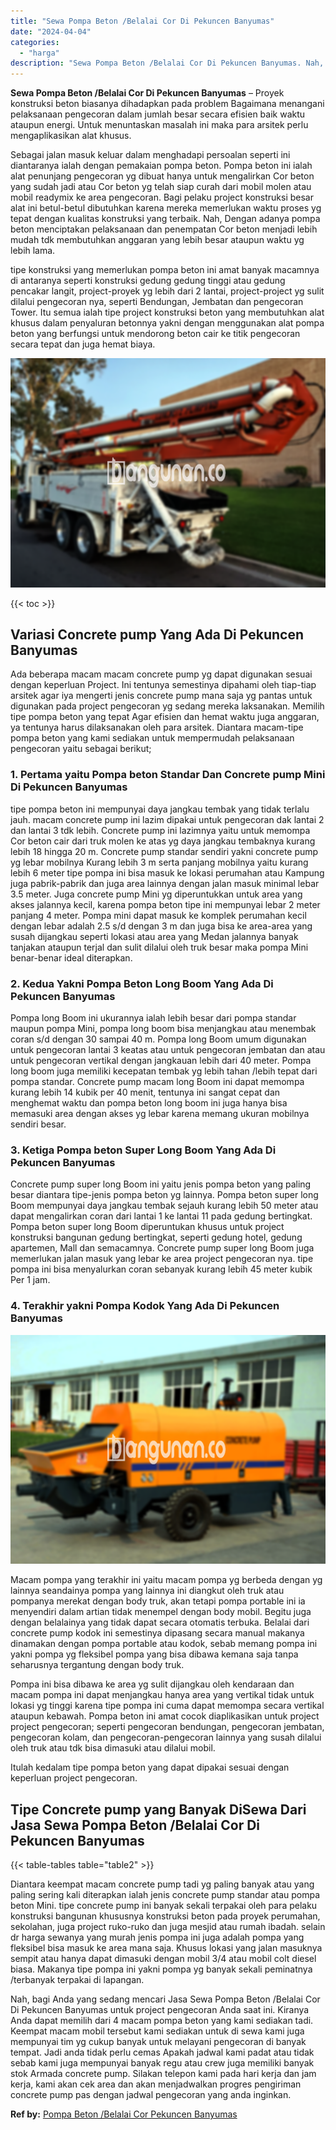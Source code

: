```yaml
---
title: "Sewa Pompa Beton /Belalai Cor Di Pekuncen Banyumas"
date: "2024-04-04"
categories: 
  - "harga"
description: "Sewa Pompa Beton /Belalai Cor Di Pekuncen Banyumas. Nah, bagi Anda yang sedang mencari Jasa Sewa Pompa Beton /Belalai Cor Di Pekuncen Banyumas untuk project..."
---
```


**Sewa Pompa Beton /Belalai Cor Di Pekuncen Banyumas** – Proyek konstruksi beton biasanya dihadapkan pada problem Bagaimana menangani pelaksanaan pengecoran dalam jumlah besar secara efisien baik waktu ataupun energi. Untuk menuntaskan masalah ini maka para arsitek perlu mengaplikasikan alat khusus.

Sebagai jalan masuk keluar dalam menghadapi persoalan seperti ini diantaranya ialah dengan pemakaian pompa beton. Pompa beton ini ialah alat penunjang pengecoran yg dibuat hanya untuk mengalirkan Cor beton yang sudah jadi atau Cor beton yg telah siap curah dari mobil molen atau mobil readymix ke area pengecoran. Bagi pelaku project konstruksi besar alat ini betul-betul dibutuhkan karena mereka memerlukan waktu proses yg tepat dengan kualitas konstruksi yang terbaik. Nah, Dengan adanya pompa beton menciptakan pelaksanaan dan penempatan Cor beton menjadi lebih mudah tdk membutuhkan anggaran yang lebih besar ataupun waktu yg lebih lama.

tipe konstruksi yang memerlukan pompa beton ini amat banyak macamnya di antaranya seperti konstruksi gedung gedung tinggi atau gedung pencakar langit, project-proyek yg lebih dari 2 lantai, project-project yg sulit dilalui pengecoran nya, seperti Bendungan, Jembatan dan pengecoran Tower. Itu semua ialah tipe project konstruksi beton yang membutuhkan alat khusus dalam penyaluran betonnya yakni dengan menggunakan alat pompa beton yang berfungsi untuk mendorong beton cair ke titik pengecoran secara tepat dan juga hemat biaya.

![Sewa Pompa Beton /Belalai Cor Di Pekuncen Banyumas](/images/sewa-concrete-pump-05.png)

{{< toc >}}

## Variasi Concrete pump Yang Ada Di Pekuncen Banyumas

Ada beberapa macam macam concrete pump yg dapat digunakan sesuai dengan keperluan Project. Ini tentunya semestinya dipahami oleh tiap-tiap arsitek agar iya mengerti jenis concrete pump mana saja yg pantas untuk digunakan pada project pengecoran yg sedang mereka laksanakan. Memilih tipe pompa beton yang tepat Agar efisien dan hemat waktu juga anggaran, ya tentunya harus dilaksanakan oleh para arsitek. Diantara macam-tipe pompa beton yang kami sediakan untuk mempermudah pelaksanaan pengecoran yaitu sebagai berikut;

### 1\. Pertama yaitu Pompa beton Standar Dan Concrete pump Mini Di Pekuncen Banyumas

tipe pompa beton ini mempunyai daya jangkau tembak yang tidak terlalu jauh. macam concrete pump ini lazim dipakai untuk pengecoran dak lantai 2 dan lantai 3 tdk lebih. Concrete pump ini lazimnya yaitu untuk memompa Cor beton cair dari truk molen ke atas yg daya jangkau tembaknya kurang lebih 18 hingga 20 m. Concrete pump standar sendiri yakni concrete pump yg lebar mobilnya Kurang lebih 3 m serta panjang mobilnya yaitu kurang lebih 6 meter tipe pompa ini bisa masuk ke lokasi perumahan atau Kampung juga pabrik-pabrik dan juga area lainnya dengan jalan masuk minimal lebar 3.5 meter. Juga concrete pump Mini yg diperuntukkan untuk area yang akses jalannya kecil, karena pompa beton tipe ini mempunyai lebar 2 meter panjang 4 meter. Pompa mini dapat masuk ke komplek perumahan kecil dengan lebar adalah 2.5 s/d dengan 3 m dan juga bisa ke area-area yang susah dijangkau seperti lokasi atau area yang Medan jalannya banyak tanjakan ataupun terjal dan sulit dilalui oleh truk besar maka pompa Mini benar-benar ideal diterapkan.

### 2\. Kedua Yakni Pompa Beton Long Boom Yang Ada Di Pekuncen Banyumas

Pompa long Boom ini ukurannya ialah lebih besar dari pompa standar maupun pompa Mini, pompa long boom bisa menjangkau atau menembak coran s/d dengan 30 sampai 40 m. Pompa long Boom umum digunakan untuk pengecoran lantai 3 keatas atau untuk pengecoran jembatan dan atau untuk pengecoran vertikal dengan jangkauan lebih dari 40 meter. Pompa long boom juga memiliki kecepatan tembak yg lebih tahan /lebih tepat dari pompa standar. Concrete pump macam long Boom ini dapat memompa kurang lebih 14 kubik per 40 menit, tentunya ini sangat cepat dan menghemat waktu dan pompa beton long boom ini juga hanya bisa memasuki area dengan akses yg lebar karena memang ukuran mobilnya sendiri besar.

### 3\. Ketiga Pompa beton Super Long Boom Yang Ada Di Pekuncen Banyumas

Concrete pump super long Boom ini yaitu jenis pompa beton yang paling besar diantara tipe-jenis pompa beton yg lainnya. Pompa beton super long Boom mempunyai daya jangkau tembak sejauh kurang lebih 50 meter atau dapat mengalirkan coran dari lantai 1 ke lantai 11 pada gedung bertingkat. Pompa beton super long Boom diperuntukan khusus untuk project konstruksi bangunan gedung bertingkat, seperti gedung hotel, gedung apartemen, Mall dan semacamnya. Concrete pump super long Boom juga memerlukan jalan masuk yang lebar ke area project pengecoran nya. tipe pompa ini bisa menyalurkan coran sebanyak kurang lebih 45 meter kubik Per 1 jam.

### 4\. Terakhir yakni Pompa Kodok Yang Ada Di Pekuncen Banyumas

![Sewa Pompa Beton /Belalai Cor Di Pekuncen Banyumas](/images/sewa-concrete-pump-07.png)

Macam pompa yang terakhir ini yaitu macam pompa yg berbeda dengan yg lainnya seandainya pompa yang lainnya ini diangkut oleh truk atau pompanya merekat dengan body truk, akan tetapi pompa portable ini ia menyendiri dalam artian tidak menempel dengan body mobil. Begitu juga dengan belalainya yang tidak dapat secara otomatis terbuka. Belalai dari concrete pump kodok ini semestinya dipasang secara manual makanya dinamakan dengan pompa portable atau kodok, sebab memang pompa ini yakni pompa yg fleksibel pompa yang bisa dibawa kemana saja tanpa seharusnya tergantung dengan body truk.

Pompa ini bisa dibawa ke area yg sulit dijangkau oleh kendaraan dan macam pompa ini dapat menjangkau hanya area yang vertikal tidak untuk lokasi yg tinggi karena tipe pompa ini cuma dapat memompa secara vertikal ataupun kebawah. Pompa beton ini amat cocok diaplikasikan untuk project project pengecoran; seperti pengecoran bendungan, pengecoran jembatan, pengecoran kolam, dan pengecoran-pengecoran lainnya yang susah dilalui oleh truk atau tdk bisa dimasuki atau dilalui mobil.

Itulah kedalam tipe pompa beton yang dapat dipakai sesuai dengan keperluan project pengecoran.

## Tipe Concrete pump yang Banyak DiSewa Dari Jasa Sewa Pompa Beton /Belalai Cor Di Pekuncen Banyumas

{{< table-tables table="table2" >}}

Diantara keempat macam concrete pump tadi yg paling banyak atau yang paling sering kali diterapkan ialah jenis concrete pump standar atau pompa beton Mini. tipe concrete pump ini banyak sekali terpakai oleh para pelaku konstruksi bangunan khususnya konstruksi beton pada proyek perumahan, sekolahan, juga project ruko-ruko dan juga mesjid atau rumah ibadah. selain dr harga sewanya yang murah jenis pompa ini juga adalah pompa yang fleksibel bisa masuk ke area mana saja. Khusus lokasi yang jalan masuknya sempit atau hanya dapat dimasuki dengan mobil 3/4 atau mobil colt diesel biasa. Makanya tipe pompa ini yakni pompa yg banyak sekali peminatnya /terbanyak terpakai di lapangan.

Nah, bagi Anda yang sedang mencari Jasa Sewa Pompa Beton /Belalai Cor Di Pekuncen Banyumas untuk project pengecoran Anda saat ini. Kiranya Anda dapat memilih dari 4 macam pompa beton yang kami sediakan tadi. Keempat macam mobil tersebut kami sediakan untuk di sewa kami juga mempunyai tim yg cukup banyak untuk melayani pengecoran di banyak tempat. Jadi anda tidak perlu cemas Apakah jadwal kami padat atau tidak sebab kami juga mempunyai banyak regu atau crew juga memiliki banyak stok Armada concrete pump. Silakan telepon kami pada hari kerja dan jam kerja, kami akan cek area dan akan menjadwalkan progres pengiriman concrete pump pas dengan jadwal pengecoran yang anda inginkan.

**Ref by:** [Pompa Beton /Belalai Cor Pekuncen Banyumas](https://id.wikipedia.org/wiki/Pompa)
